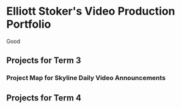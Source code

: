 # Elliott Stoker's Video Production Portfolio

Good

## Projects for Term 3

### Project Map for Skyline Daily Video Announcements

## Projects for Term 4
